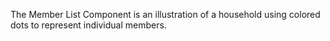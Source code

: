 The Member List Component is an illustration of a household using colored dots to represent individual members.